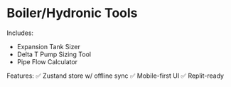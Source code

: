 # Boiler/Hydronic Tools

Includes:
- Expansion Tank Sizer
- Delta T Pump Sizing Tool
- Pipe Flow Calculator

Features:
✅ Zustand store w/ offline sync
✅ Mobile-first UI
✅ Replit-ready
